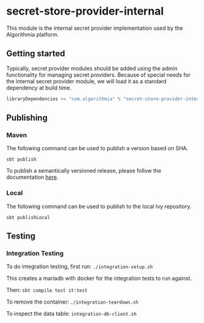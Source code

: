 secret-store-provider-internal
==============================

This module is the internal secret provider implementation used by the
Algorithmia platform.

## Getting started

Typically, secret provider modules should be added using the admin
functionality for managing secret providers.  Because of special needs
for the internal secret provider module, we will load it as a standard
dependency at build time.

```sbt
libraryDependencies += "com.algorithmia" % "secret-store-provider-internal" % "0.9.0"
```

## Publishing

### Maven
The following command can be used to publish a version based on SHA.

`sbt publish`

To publish a semantically versioned release, please follow the documentation
[here](https://docs.google.com/document/d/12uYiHsXNH8yGbaHF00aUwlTrkIQMh8gdTy-pITLT144/edit#heading=h.ake9tfj07vvi).

### Local
The following command can be used to publish to the local Ivy repository.

`sbt publishLocal`

## Testing

### Integration Testing

To do integration testing, first run:
`./integration-setup.sh`

This creates a mariadb with docker for the integration tests to run against.

Then:
`sbt compile test it:test`


To remove the container:
`./integration-teardown.sh`

To inspect the data table:
`integration-db-client.sh`


